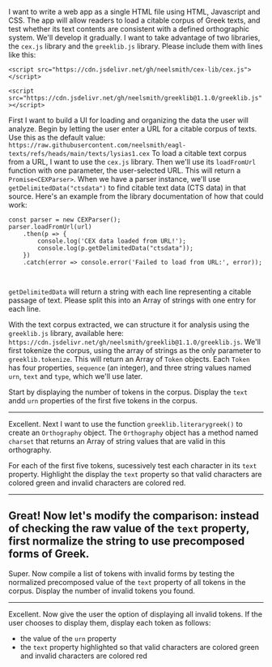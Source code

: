 
I want to write a web app as a single HTML file using HTML, Javascript and CSS. The app will allow readers to load a citable corpus of Greek texts, and test whether its text contents are consistent with a defined orthographic system. We'll develop it gradually. I want to take advantage of two libraries, the `cex.js` library and the `greeklib.js` library. Please include them with lines like this:

`<script src="https://cdn.jsdelivr.net/gh/neelsmith/cex-lib/cex.js"></script>`

`<script src="https://cdn.jsdelivr.net/gh/neelsmith/greeklib@1.1.0/greeklib.js"></script>`



First I want to build a UI for loading and organizing the data the user will analyze. Begin by letting the user enter a URL for a citable corpus of texts. Use this as the default value:
`https://raw.githubusercontent.com/neelsmith/eagl-texts/refs/heads/main/texts/lysias1.cex`
To load a citable text corpus from a URL, I want to use the `cex.js` library. 
Then we'll use its `loadFromUrl` function with one parameter, the user-selected URL. This will return a `Promise<CEXParser>`. When we have a parser instance, we'll use `getDelimitedData("ctsdata")` to find citable text data (CTS data) in that source. Here's an example from the library documentation of how that could work:
```
const parser = new CEXParser();
parser.loadFromUrl(url)
    .then(p => {
        console.log('CEX data loaded from URL!');
        console.log(p.getDelimitedData("ctsdata"));
    })
    .catch(error => console.error('Failed to load from URL:', error));
  
  
```
`getDelimitedData` will return a string with each line representing a citable passage of text. Please split this into an Array of strings with one entry for each line.

With the text corpus extracted, we can structure it for analysis using the `greeklib.js` library, available here:
`https://cdn.jsdelivr.net/gh/neelsmith/greeklib@1.1.0/greeklib.js`.
We'll first tokenize the corpus, using the array of strings as the only parameter to `greeklib.tokenize`. This will return an Array of `Token` objects. Each `Token` has four properties, `sequence` (an integer), and three string values named `urn`, `text` and `type`, which we'll use later.


Start by displaying the number of tokens in the corpus. Display the `text` andd `urn` properties of the first five tokens in the corpus.

---


Excellent. Next I want to use the function `greeklib.literarygreek()` to create an `Orthography` object. The `Orthography` object has a method named `charset` that returns an Array of string values that are valid in this orthography.

For each of the first five tokens, sucessively test each character in its `text` property. Highlight the display the `text` property so that valid characters are colored green and invalid characters are colored red.

---

Great! Now let's modify the comparison: instead of checking the raw value of the `text` property, first normalize the string to use precomposed forms of Greek.
---

Super. Now compile a list of tokens with invalid forms by testing the normalized precomposed value of the `text` property of all tokens in the corpus. Display the number of invalid tokens you found.

---

Excellent. Now give the user the option of displaying all invalid tokens. If the user chooses to display them, display each token as follows:

- the value of the `urn` property
- the `text` property highlighted so that valid characters are colored green and invalid characters are colored red